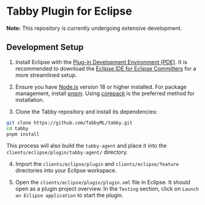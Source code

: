 # Tabby Plugin for Eclipse

**Note:** This repository is currently undergoing extensive development.

## Development Setup

1. Install Eclipse with the [Plug-in Development Environment (PDE)](https://projects.eclipse.org/projects/eclipse.pde). It is recommended to download the [Eclipse IDE for Eclipse Committers](https://www.eclipse.org/downloads/packages/release/2024-06/r/eclipse-ide-eclipse-committers) for a more streamlined setup.

2. Ensure you have [Node.js](https://nodejs.org/en/download/) version 18 or higher installed. For package management, install [pnpm](https://pnpm.io/installation). Using [corepack](https://pnpm.io/installation#using-corepack) is the preferred method for installation.

3. Clone the Tabby repository and install its dependencies:

```bash
git clone https://github.com/TabbyML/tabby.git
cd tabby
pnpm install
```

This process will also build the `tabby-agent` and place it into the `clients/eclipse/plugin/tabby-agent/` directory.

4. Import the `clients/eclipse/plugin` and `clients/eclipse/feature` directories into your Eclipse workspace.

5. Open the `clients/eclipse/plugin/plugin.xml` file in Eclipse. It should open as a plugin project overview. In the `Testing` section, click on `Launch an Eclipse application` to start the plugin.

